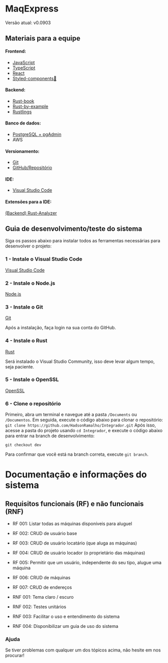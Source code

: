 # MaqExpress
Versão atual: v0.0903
## Materiais para a equipe
#### Frontend:
 - [JavaScript](https://developer.mozilla.org/pt-BR/docs/Learn/Getting_started_with_the_web/JavaScript_basics)
 - [TypeScript](https://www.typescriptlang.org/docs/handbook/typescript-in-5-minutes.html)
 - [React](https://react.dev/learn)
 - [Styled-components💅](https://styled-components.com/docs/basics#getting-started)
#### Backend:
- [Rust-book](https://rust-br.github.io/rust-book-pt-br/)
- [Rust-by-example](https://doc.rust-lang.org/stable/rust-by-example/) 
- [Rustlings](https://github.com/rust-lang/rustlings)
#### Banco de dados:
 - [PostgreSQL + pgAdmin](https://www.enterprisedb.com/downloads/postgres-postgresql-downloads)
 - AWS
 #### Versionamento:
  - [Git](https://git-scm.com/downloads)
  - [GitHub/Repositório](https://github.com/HadsonRamalho/Integrador)
 #### IDE:
  - [Visual Studio Code](https://code.visualstudio.com/)
   #### Extensões para a IDE:
   [(Backend) Rust-Analyzer](https://marketplace.visualstudio.com/items?itemName=rust-lang.rust-analyzer)

 ## Guia de desenvolvimento/teste do sistema
  Siga os passos abaixo para instalar todos as ferramentas necessárias para desenvolver o projeto:
 ### 1 - Instale o Visual Studio Code
  [Visual Studio Code](https://code.visualstudio.com/)
 ### 2 - Instale o Node.js
  [Node.js](https://nodejs.org/en/download/prebuilt-installer)
 ### 3 - Instale o Git

  [Git](https://git-scm.com/downloads)
  
Após a instalação, faça login na sua conta do GitHub.
 ### 4 - Instale o Rust

  [Rust](https://rustup.rs/)
  
Será instalado o Visual Studio Community, isso deve levar algum tempo, seja paciente.

### 5 - Instale o OpenSSL
  [OpenSSL](https://slproweb.com/products/Win32OpenSSL.html)

### 6 - Clone o repositório

Primeiro, abra um terminal e navegue até a pasta `/Documents` ou `/Documentos`.
  Em seguida, execute o código abaixo para clonar o repositório:
  `git clone https://github.com/HadsonRamalho/Integrador.git`
  Após isso, acesse a pasta do projeto usando `cd Integrador`, e execute o código abaixo para entrar na branch de desenvolvimento:

  `git checkout dev`
 
 Para confirmar que você está na branch correta, execute `git branch`.

# Documentação e informações do sistema
## Requisitos funcionais (RF) e não funcionais (RNF)
- RF 001: Listar todas as máquinas disponíveis para aluguel
- RF 002: CRUD de usuário base
- RF 003: CRUD de usuário locatário (que aluga as máquinas)
- RF 004: CRUD de usuário locador (o proprietário das máquinas)
- RF 005: Permitir que um usuário, independente do seu tipo, alugue uma máquina
- RF 006: CRUD de máquinas
- RF 007: CRUD de endereços

- RNF 001: Tema claro / escuro
- RNF 002: Testes unitários
- RNF 003: Facilitar o uso e entendimento do sistema
- RNF 004: Disponibilizar um guia de uso do sistema


 ### Ajuda
  
Se tiver problemas com qualquer um dos tópicos acima, não hesite em nos procurar!
